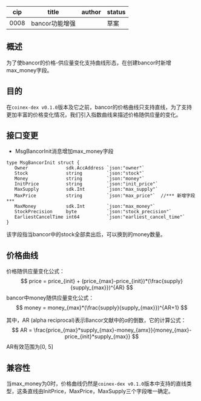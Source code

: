 | cip  | title          | author | status |
| ---- | -------------- | ------ | ------ |
| 0008 | bancor功能增强 |        | 草案   |

## 概述

为了使bancor的价格-供应量变化支持曲线形态，在创建bancor时新增max_money字段。

## 目的

在`coinex-dex v0.1.0`版本及它之前，bancor的价格曲线只支持直线，为了支持更加丰富的价格变化情况，我们引入指数曲线来描述价格随供应量的变化。

## 接口变更

- MsgBancorInit消息增加max_money字段

```
type MsgBancorInit struct {
   Owner              sdk.AccAddress `json:"owner"`
   Stock              string         `json:"stock"` 
   Money              string         `json:"money"` 
   InitPrice          string         `json:"init_price"`
   MaxSupply          sdk.Int        `json:"max_supply"`
   MaxPrice           string         `json:"max_price"`  //*** 新增字段 ***
   MaxMoney           sdk.Int        `json:"max_money"`
   StockPrecision     byte           `json:"stock_precision"`
   EarliestCancelTime int64          `json:"earliest_cancel_time"`
}
```

该字段指当bancor中的stock全部卖出后，可以换到的money数量。

## 价格曲线

价格随供应量变化公式：
$$
price = price_{init} + (price_{max}-price_{init})*(\frac{supply}{supply_{max}})^{AR}
$$
bancor中money随供应量变化公式：
$$
money = money_{max}*(\frac{supply}{supply_{max}})^{AR+1}
$$


其中，AR (alpha reciprocal)表示Bancor文献中的$\alpha$的倒数，它的计算公式：
$$
AR = \frac{price_{max}*supply_{max}-money_{amx}}{money_{max}-price_{init}*supply_{max}}
$$
AR有效范围为[0, 5]

## 兼容性

当max_money为0时，价格曲线仍然是`coinex-dex v0.1.0`版本中支持的直线类型，这条直线由InitPrice，MaxPrice，MaxSupply三个字段唯一确定。